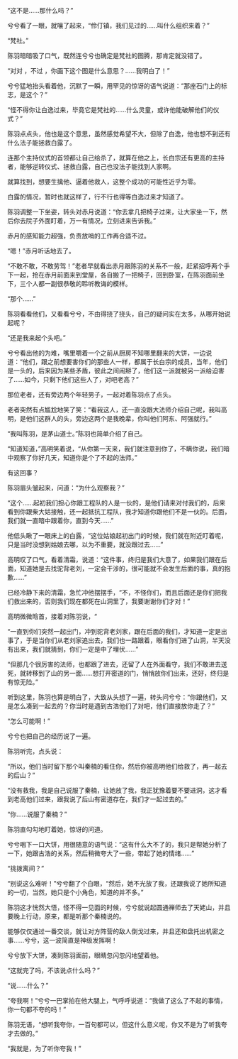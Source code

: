 “这不是……那什么吗？”

兮兮看了一眼，就嚷了起来，“伶仃镇，我们见过的……叫什么组织来着？”

“梵社。”

陈羽暗暗吸了口气，既然连兮兮也确定是梵社的图腾，那肯定就没错了。

“对对 ，不过 ，你画下这个图是什么意思？……我明白了！”

兮兮猛地抬头看着他，沉默了一瞬，用罕见的惊讶的语气说道：“那座石门上的标志，是这个？”

“怪不得你让白逸过来，毕竟它是梵社的……什么灵童，或许他能破解他们的仪式？”

陈羽点点头，他也是这个意思，虽然感觉希望不大，但除了白逸，他也想不到还有什么法子能拯救白露了。

连那个主持仪式的首领都让自己给杀了，就算在他之上，长白宗还有更高的主持者，能够逆转仪式、拯救白露，自己也没法子能找到人家啊。

就算找到，想要生擒他、逼着他救人，这整个成功的可能性近乎为零。

白露的情况，暂时也就这样了，行不行也得等白逸过来才知道了。

陈羽调整一下坐姿，转头对赤月说道：“你去拿几把椅子过来，让大家坐一下，然后你去院子外面盯着，万一有情况，立刻进来告诉我。”

赤月的感知能力超强，负责放哨的工作再合适不过。

“嗯！”赤月听话地去了。

“不敢不敢，不敢劳驾！”老者早就看出赤月跟陈羽的关系不一般，赶紧招呼两个手下一起，抢在赤月前面来到堂屋，各自搬了一把椅子，回到卧室，在陈羽面前坐下，三个人都一副很恭敬的聆听教诲的模样。

“那个……”

陈羽看看他们，又看看兮兮，不由得挠了挠头，自己的疑问实在太多，从哪开始说起呢？

“还是我来起个头吧。”

兮兮看出他的为难，嘴里嚼着一个之前从厨房不知哪里翻来的大饼，一边说道：“他们，跟之前想要害你们的那些人一样，都属于长白宗的成员，当年，他们是一头的，后来因为某些矛盾，彼此之间闹掰了，他们这一派就被另一派给迫害了……如今，只剩下他们这些人了，对吧老高？”

那位老者，还有旁边两个年轻男子，一起对着陈羽点了点头。

老者突然有点尴尬地笑了笑：“看我这人，还一直没跟大法师介绍自己呢，我叫高明，是他们这群人的头，旁边这两个是我晚辈，你叫他们阿东、阿强就行。”

“我叫陈羽，是茅山道士。”陈羽也简单介绍了自己。

“知道知道，”高明笑着说，“从你第一天来，我们就注意到你了，不瞒你说，我们暗中观察了你好几天，知道你是个了不起的法师。”

有这回事？

陈羽眉头皱起来，问道：“为什么观察我？”

“这个……起初我们担心你跟工程队的人是一伙的，是他们请来对付我们的，后来看到你跟柴大姑接触，还一起抵抗工程队，我才知道你跟他们不是一伙的。后面，我们就一直暗中跟着你，直到今天……”

他低头瞅了一眼床上的白露，“这位姑娘起初出门的时候，我们就在附近盯着呢，只是当时没想到姑娘去哪，以为不重要，就没跟过去……”

高明叹了口气，看着清霜，说道：“这件事，终归是我们大意了，如果我们跟在后面，知道她是去找驼背老刘，一定会干涉的，很可能就不会发生后面的事，真的抱歉……”

已经冷静下来的清霜，急忙冲他摆摆手，“不，不怪你们，而且后面还是你们把我们救出来的，否则我们现在都死在山洞里了，我要谢谢你们才对！”

高明微微晗首，接着对陈羽说，“

“一直到你们突然一起出门，冲到驼背老刘家，跟在后面的我们，才知道一定是出事了，于是当你们从老刘家追出去，我们也一路跟着，眼看你们进了山洞，半天没有出来，我们就猜到，你们一定是中了埋伏……”

“但那几个很厉害的法师，也都跟了进去，还留了人在外面看守，我们不敢进去送死，就转移到了山的另一面……想打开密道的门，悄悄放你们出来，还好，终归是有惊无险。”

听到这里，陈羽也算是明白了，大致从头想了一遍，转头问兮兮：“你跟他们，又是怎么凑到一起去的？你当时是遇到古浩他们了对吧，他们直接放你走了？”

“怎么可能啊！”

兮兮也把自己的经历说了一遍。

陈羽听完，点头说：

“所以，他们当时留下那个叫秦楠的看住你，然后你被高明他们给救了，再一起去的后山？”

“没有救我，我是自己说服了秦楠，让她放了我，我正犹豫着要不要进洞，这才看到老高他们过来，跟我说了后山有密道存在，我们才一起过去的。”

“你……说服了秦楠？”

陈羽直勾勾地盯着她，惊讶的问道。

兮兮咽下一口大饼，用很随意的语气说：“这有什么大不了的，我只是帮她分析了一下，她跟古浩的关系，然后稍微夸大了一些，带起了她的情绪……”

“挑拨离间？”

“别说这么难听！”兮兮翻了个白眼，“然后，她不光放了我，还跟我说了她所知道的一切，当然，她只是个小角色，知道的并不多。”

陈羽这才恍然大悟，怪不得一见面的时候，兮兮就说起圆通禅师去了天姥山，并且要晚上行动，原来，都是听那个秦楠说的。

能够仅仅通过一番交谈，就让对方阵营的敌人倒戈过来，并且还和盘托出机密之事……兮兮，这一波简直是神级发挥啊！

兮兮放下大饼，凑到陈羽面前，眼睛忽闪忽闪地望着他。

“这就完了吗，不该说点什么吗？”

“说……什么？”

“夸我啊！”兮兮一巴掌拍在他大腿上，气呼呼说道：“我做了这么了不起的事情，你一句都不夸的吗！”

陈羽无语，“想听我夸你，一百句都可以，但这什么意义呢，你又不是为了听我夸才去做的。”

“我就是，为了听你夸我！”
